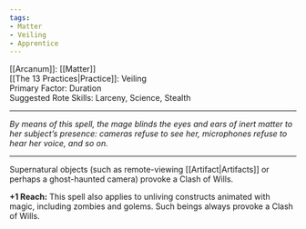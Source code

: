 ```yaml
---
tags:
- Matter
- Veiling
- Apprentice
---
```


[[Arcanum]]: [[Matter]]\
[[The 13 Practices|Practice]]: Veiling\
Primary Factor: Duration\
Suggested Rote Skills: Larceny, Science, Stealth

---

_By means of this spell, the mage blinds the eyes and ears of inert matter to her subject’s presence: cameras refuse to see her, microphones refuse to hear her voice, and so on._

---

Supernatural objects (such as remote-viewing [[Artifact|Artifacts]] or perhaps a ghost-haunted camera) provoke a Clash of Wills.

**+1 Reach:** This spell also applies to unliving constructs animated with magic, including zombies and golems. Such beings always provoke a Clash of Wills.